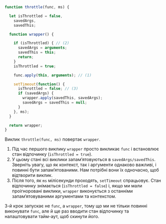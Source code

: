 ```js demo
function throttle(func, ms) {

  let isThrottled = false,
    savedArgs,
    savedThis;

  function wrapper() {

    if (isThrottled) { // (2)
      savedArgs = arguments;
      savedThis = this;
      return;
    }
    isThrottled = true;

    func.apply(this, arguments); // (1)

    setTimeout(function() {
      isThrottled = false; // (3)
      if (savedArgs) {
        wrapper.apply(savedThis, savedArgs);
        savedArgs = savedThis = null;
      }
    }, ms);
  }

  return wrapper;
}
```

Виклик `throttle(func, ms)` повертає `wrapper`.

1. Під час першого виклику `wrapper` просто викликає `func` і встановлює стан відпочинку (`isThrottled = true`).
2. У цьому стані всі виклики запам’ятовуються в `savedArgs/savedThis`. Зверніть увагу, що як контекст, так і аргументи однаково важливі, і повинні бути запам’ятованими. Нам потрібні вони їх одночасно, щоб відтворити виклик.
3. Після того, як `ms` мілісекунди проходять, `setTimeout` спрацьовує. Стан відпочинку знімається (`isThrottled = false`) і, якщо ми мали проігноровані виклики, `wrapper` виконується з останніми запам’ятовуваними аргументами та контекстом.

3-й крок запускає не `func`, а `wrapper`, тому що ми не тільки повинні виконувати `func`, але й ще раз вводити стан відпочинку та налаштовувати тайм-аут, щоб скинути його.
